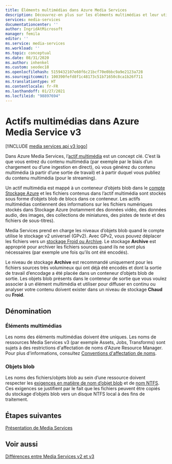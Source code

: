 ```yaml
---
title: Éléments multimédias dans Azure Media Services
description: Découvrez-en plus sur les éléments multimédias et leur utilisation par Azure Media Services.
services: media-services
documentationcenter: ''
author: IngridAtMicrosoft
manager: femila
editor: ''
ms.service: media-services
ms.workload: ''
ms.topic: conceptual
ms.date: 08/31/2020
ms.author: inhenkel
ms.custom: seodec18
ms.openlocfilehash: 5159432107e60f6c21bcf70e0bbc9a9e2123a728
ms.sourcegitcommit: 100390fefd8f1c48173c51b71650c8ca1b26f711
ms.translationtype: HT
ms.contentlocale: fr-FR
ms.lasthandoff: 01/27/2021
ms.locfileid: "98897694"
---
```

# <a name="assets-in-azure-media-services-v3"></a>Actifs multimédias dans Azure Media Service v3

[!INCLUDE [media services api v3 logo](./includes/v3-hr.md)]

Dans Azure Media Services, l’[actif multimédia](/rest/api/media/assets) est un concept clé. C’est là que vous entrez du contenu multimédia (par exemple par le biais d’un chargement ou d’une ingestion en direct), où vous générez du contenu multimédia (à partir d’une sortie de travail) et à partir duquel vous publiez du contenu multimédia (pour le streaming). 

Un actif multimédia est mappé à un conteneur d’objets blob dans le [compte Stockage Azure](storage-account-concept.md) et les fichiers contenus dans l’actif multimédia sont stockés sous forme d’objets blob de blocs dans ce conteneur. Les actifs multimédias contiennent des informations sur les fichiers numériques stockés dans Stockage Azure (notamment des données vidéo, des données audio, des images, des collections de miniatures, des pistes de texte et des fichiers de sous-titres).

Media Services prend en charge les niveaux d’objets blob quand le compte utilise le stockage v2 universel (GPv2). Avec GPv2, vous pouvez déplacer les fichiers vers un [stockage Froid ou Archive](../../storage/blobs/storage-blob-storage-tiers.md). Le stockage **Archive** est approprié pour archiver les fichiers sources quand ils ne sont plus nécessaires (par exemple une fois qu’ils ont été encodés).

Le niveau de stockage **Archive** est recommandé uniquement pour les fichiers sources très volumineux qui ont déjà été encodés et dont la sortie de travail d’encodage a été placée dans un conteneur d’objets blob de sortie. Les objets blob présents dans le conteneur de sortie que vous voulez associer à un élément multimédia et utiliser pour diffuser en continu ou analyser votre contenu doivent exister dans un niveau de stockage **Chaud** ou **Froid**.

## <a name="naming"></a>Dénomination 

### <a name="assets"></a>Éléments multimédias

Les noms des éléments multimédias doivent être uniques. Les noms de ressources Media Services v3 (par exemple Assets, Jobs, Transforms) sont sujets à des restrictions d'affectation de noms d'Azure Resource Manager. Pour plus d'informations, consultez [Conventions d'affectation de noms](media-services-apis-overview.md#naming-conventions).

### <a name="blobs"></a>Objets blob

Les noms des fichiers/objets blob au sein d’une ressource doivent respecter les [exigences en matière de nom d’objet blob](/rest/api/storageservices/naming-and-referencing-containers--blobs--and-metadata) et de [nom NTFS](/windows/win32/fileio/naming-a-file). Ces exigences se justifient par le fait que les fichiers peuvent être copiés du stockage d’objets blob vers un disque NTFS local à des fins de traitement.

## <a name="next-steps"></a>Étapes suivantes

[Présentation de Media Services](media-services-overview.md)

## <a name="see-also"></a>Voir aussi

[Différences entre Media Services v2 et v3](migrate-v-2-v-3-migration-introduction.md)
